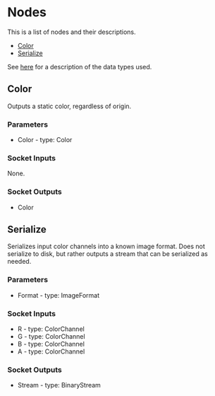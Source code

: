 # Nodes
This is a list of nodes and their descriptions.

 * [Color](#color)
 * [Serialize](#serialize)

See [here](data_types.md) for a description of the data types used.

## Color
Outputs a static color, regardless of origin.

### Parameters
* Color - type: Color

### Socket Inputs
None.

### Socket Outputs
 * Color

## Serialize
Serializes input color channels into a known image format. Does not serialize to disk, but rather outputs a stream that can be serialized as needed.

### Parameters
 * Format - type: ImageFormat

### Socket Inputs
 * R - type: ColorChannel
 * G - type: ColorChannel
 * B - type: ColorChannel
 * A - type: ColorChannel

### Socket Outputs
 * Stream - type: BinaryStream
